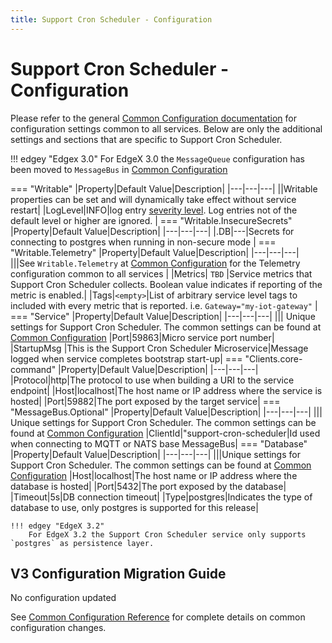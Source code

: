```yaml
--- 
title: Support Cron Scheduler - Configuration
---
```


# Support Cron Scheduler - Configuration

Please refer to the general [Common Configuration documentation](../../configuration/CommonConfiguration.md) for configuration settings common to all services.
Below are only the additional settings and sections that are specific to Support Cron Scheduler.

!!! edgey "Edgex 3.0"
    For EdgeX 3.0 the `MessageQueue` configuration has been moved to `MessageBus` in [Common Configuration](../../configuration/CommonConfiguration.md#common-configuration-properties)

=== "Writable"
    |Property|Default Value|Description|
    |---|---|---|
    ||Writable properties can be set and will dynamically take effect without service restart|
    |LogLevel|INFO|log entry [severity level](https://en.wikipedia.org/wiki/Syslog#Severity_level).  Log entries not of the default level or higher are ignored. |
=== "Writable.InsecureSecrets"
    |Property|Default Value|Description|
    |---|---|---|
    |.DB|---|Secrets for connecting to postgres when running in non-secure mode |
=== "Writable.Telemetry"
    |Property|Default Value|Description|
    |---|---|---|
    |||See `Writable.Telemetry` at [Common Configuration](../../configuration/CommonConfiguration.md#common-configuration-properties) for the Telemetry configuration common to all services |
    |Metrics| `TBD` |Service metrics that Support Cron Scheduler collects. Boolean value indicates if reporting of the metric is enabled.|
    |Tags|`<empty>`|List of arbitrary service level tags to included with every metric that is reported. i.e. `Gateway="my-iot-gateway"` |
=== "Service"
    |Property|Default Value|Description|
    |---|---|---|
    ||| Unique settings for Support Cron Scheduler. The common settings can be found at [Common Configuration](../../configuration/CommonConfiguration.md#common-configuration-properties)
    |Port|59863|Micro service port number|
    |StartupMsg |This is the Support Cron Scheduler Microservice|Message logged when service completes bootstrap start-up|
=== "Clients.core-command"
    |Property|Default Value|Description|
    |---|---|---|
    |Protocol|http|The protocol to use when building a URI to the service endpoint|
    |Host|localhost|The host name or IP address where the service is hosted|
    |Port|59882|The port exposed by the target service|
=== "MessageBus.Optional"
    |Property|Default Value|Description|
    |---|---|---|
    ||| Unique settings for Support Cron Scheduler. The common settings can be found at [Common Configuration](../../configuration/CommonConfiguration.md#common-configuration-properties)
    |ClientId|"support-cron-scheduler|Id used when connecting to MQTT or NATS base MessageBus|
=== "Database"
    |Property|Default Value|Description|
    |---|---|---|
    |||Unique settings for Support Cron Scheduler. The common settings can be found at [Common Configuration](../../configuration/CommonConfiguration.md#common-configuration-properties)
    |Host|localhost|The host name or IP address where the database is hosted|
    |Port|5432|The port exposed by the database|
    |Timeout|5s|DB connection timeout|
    |Type|postgres|Indicates the type of database to use, only postgres is supported for this release|

    !!! edgey "EdgeX 3.2"
        For EdgeX 3.2 the Support Cron Scheduler service only supports `postgres` as persistence layer.

## V3 Configuration Migration Guide
No configuration updated

See [Common Configuration Reference](../../configuration/V3MigrationCommonConfig.md) for complete details on common configuration changes.
